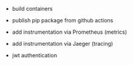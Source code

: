 -   build containers
-   publish pip package from github actions

-   add instrumentation via Prometheus (metrics)
-   add instrumentation via Jaeger (tracing)

-   jwt authentication
